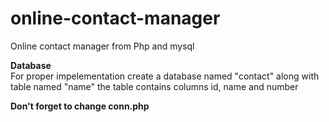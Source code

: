 # online-contact-manager
Online contact manager from Php and mysql

<strong>Database</strong><br>
For proper impelementation create a database named "contact" along with table named "name"
the table contains columns id, name and number

<b>Don't forget to change conn.php </b>
